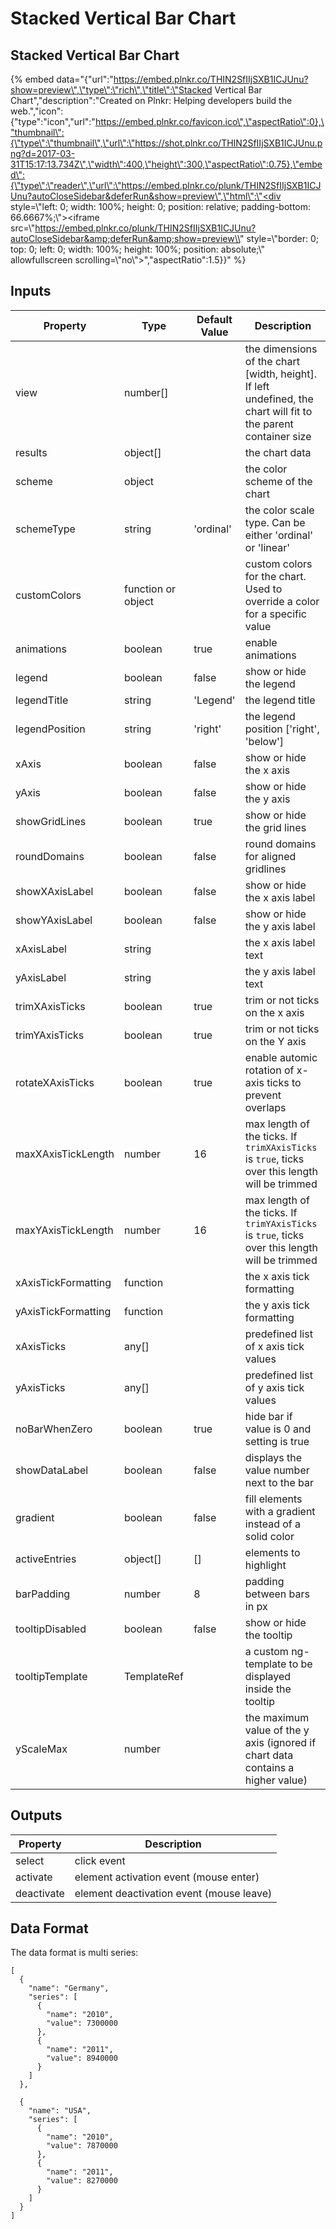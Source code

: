 # Stacked Vertical Bar Chart

## Stacked Vertical Bar Chart

{% embed data="{\"url\":\"https://embed.plnkr.co/THIN2SfIIjSXB1ICJUnu?show=preview\",\"type\":\"rich\",\"title\":\"Stacked Vertical Bar Chart\",\"description\":\"Created on Plnkr: Helping developers build the web.\",\"icon\":{\"type\":\"icon\",\"url\":\"https://embed.plnkr.co/favicon.ico\",\"aspectRatio\":0},\"thumbnail\":{\"type\":\"thumbnail\",\"url\":\"https://shot.plnkr.co/THIN2SfIIjSXB1ICJUnu.png?d=2017-03-31T15:17:13.734Z\",\"width\":400,\"height\":300,\"aspectRatio\":0.75},\"embed\":{\"type\":\"reader\",\"url\":\"https://embed.plnkr.co/plunk/THIN2SfIIjSXB1ICJUnu?autoCloseSidebar&deferRun&show=preview\",\"html\":\"<div style=\\"left: 0; width: 100%; height: 0; position: relative; padding-bottom: 66.6667%;\\"><iframe src=\\"https://embed.plnkr.co/plunk/THIN2SfIIjSXB1ICJUnu?autoCloseSidebar&amp;deferRun&amp;show=preview\\" style=\\"border: 0; top: 0; left: 0; width: 100%; height: 100%; position: absolute;\\" allowfullscreen scrolling=\\"no\\"></iframe></div>\",\"aspectRatio\":1.5}}" %}

## Inputs

| Property            | Type               | Default Value | Description                                                                                                       |
| ------------------- | ------------------ | ------------- | ----------------------------------------------------------------------------------------------------------------- |
| view                | number\[\]         |               | the dimensions of the chart \[width, height\]. If left undefined, the chart will fit to the parent container size |
| results             | object\[\]         |               | the chart data                                                                                                    |
| scheme              | object             |               | the color scheme of the chart                                                                                     |
| schemeType          | string             | 'ordinal'     | the color scale type. Can be either 'ordinal' or 'linear'                                                         |
| customColors        | function or object |               | custom colors for the chart. Used to override a color for a specific value                                        |
| animations          | boolean            | true          | enable animations                                                                                                 |
| legend              | boolean            | false         | show or hide the legend                                                                                           |
| legendTitle         | string             | 'Legend'      | the legend title                                                                                                  |
| legendPosition      | string             | 'right'       | the legend position ['right', 'below']                                                                            |
| xAxis               | boolean            | false         | show or hide the x axis                                                                                           |
| yAxis               | boolean            | false         | show or hide the y axis                                                                                           |
| showGridLines       | boolean            | true          | show or hide the grid lines                                                                                       |
| roundDomains        | boolean            | false         | round domains for aligned gridlines                                                                               |
| showXAxisLabel      | boolean            | false         | show or hide the x axis label                                                                                     |
| showYAxisLabel      | boolean            | false         | show or hide the y axis label                                                                                     |
| xAxisLabel          | string             |               | the x axis label text                                                                                             |
| yAxisLabel          | string             |               | the y axis label text                                                                                             |
| trimXAxisTicks      | boolean            | true          | trim or not ticks on the x axis                                                                                   |
| trimYAxisTicks      | boolean            | true          | trim or not ticks on the Y axis                                                                                   |
| rotateXAxisTicks    | boolean            | true          | enable automic rotation of x-axis ticks to prevent overlaps                                                       |
| maxXAxisTickLength  | number             | 16            | max length of the ticks. If `trimXAxisTicks` is `true`, ticks over this length will be trimmed                    |
| maxYAxisTickLength  | number             | 16            | max length of the ticks. If `trimYAxisTicks` is `true`, ticks over this length will be trimmed                    |
| xAxisTickFormatting | function           |               | the x axis tick formatting                                                                                        |
| yAxisTickFormatting | function           |               | the y axis tick formatting                                                                                        |
| xAxisTicks          | any\[\]            |               | predefined list of x axis tick values                                                                             |
| yAxisTicks          | any\[\]            |               | predefined list of y axis tick values                                                                             |
| noBarWhenZero       | boolean            | true          | hide bar if value is 0 and setting is true                                                                        |
| showDataLabel       | boolean            | false         | displays the value number next to the bar                                                                         |
| gradient            | boolean            | false         | fill elements with a gradient instead of a solid color                                                            |
| activeEntries       | object\[\]         | \[\]          | elements to highlight                                                                                             |
| barPadding          | number             | 8             | padding between bars in px                                                                                        |
| tooltipDisabled     | boolean            | false         | show or hide the tooltip                                                                                          |
| tooltipTemplate     | TemplateRef        |               | a custom ng-template to be displayed inside the tooltip                                                           |
| yScaleMax           | number             |               | the maximum value of the y axis \(ignored if chart data contains a higher value\)                                 |

## Outputs

| Property   | Description                                |
| ---------- | ------------------------------------------ |
| select     | click event                                |
| activate   | element activation event \(mouse enter\)   |
| deactivate | element deactivation event \(mouse leave\) |

## Data Format

The data format is multi series:

```text
[
  {
    "name": "Germany",
    "series": [
      {
        "name": "2010",
        "value": 7300000
      },
      {
        "name": "2011",
        "value": 8940000
      }
    ]
  },

  {
    "name": "USA",
    "series": [
      {
        "name": "2010",
        "value": 7870000
      },
      {
        "name": "2011",
        "value": 8270000
      }
    ]
  }
]
```
